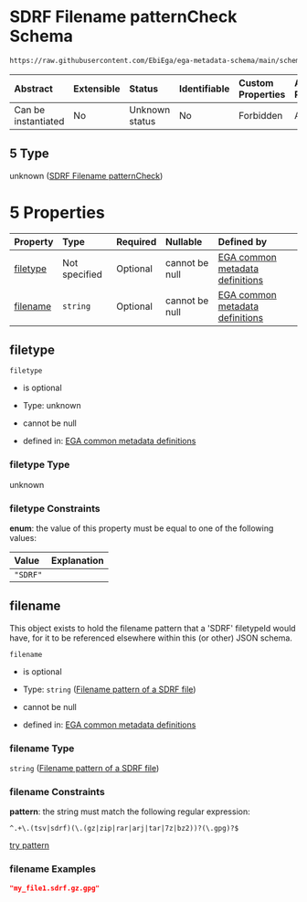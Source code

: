 # SDRF Filename patternCheck Schema

```txt
https://raw.githubusercontent.com/EbiEga/ega-metadata-schema/main/schemas/EGA.common-definitions.json#/$defs/filenameFiletypePatternCheck/anyOf/5
```



| Abstract            | Extensible | Status         | Identifiable | Custom Properties | Additional Properties | Access Restrictions | Defined In                                                                                           |
| :------------------ | :--------- | :------------- | :----------- | :---------------- | :-------------------- | :------------------ | :--------------------------------------------------------------------------------------------------- |
| Can be instantiated | No         | Unknown status | No           | Forbidden         | Allowed               | none                | [EGA.common-definitions.json\*](../../../schemas/EGA.common-definitions.json "open original schema") |

## 5 Type

unknown ([SDRF Filename patternCheck](ega-4-defs-check-filetype-checks-based-on-its-filename-anyof-sdrf-filename-patterncheck.md))

# 5 Properties

| Property              | Type          | Required | Nullable       | Defined by                                                                                                                                                                                                                                                                                                                                       |
| :-------------------- | :------------ | :------- | :------------- | :----------------------------------------------------------------------------------------------------------------------------------------------------------------------------------------------------------------------------------------------------------------------------------------------------------------------------------------------- |
| [filetype](#filetype) | Not specified | Optional | cannot be null | [EGA common metadata definitions](ega-4-defs-check-filetype-checks-based-on-its-filename-anyof-sdrf-filename-patterncheck-properties-filetype.md "https://raw.githubusercontent.com/EbiEga/ega-metadata-schema/main/schemas/EGA.common-definitions.json#/$defs/filenameFiletypePatternCheck/anyOf/5/properties/filetype")                        |
| [filename](#filename) | `string`      | Optional | cannot be null | [EGA common metadata definitions](ega-4-defs-check-filetype-checks-based-on-its-filename-anyof-sdrf-filename-patterncheck-properties-filename-pattern-of-a-sdrf-file.md "https://raw.githubusercontent.com/EbiEga/ega-metadata-schema/main/schemas/EGA.common-definitions.json#/$defs/filenameFiletypePatternCheck/anyOf/5/properties/filename") |

## filetype



`filetype`

*   is optional

*   Type: unknown

*   cannot be null

*   defined in: [EGA common metadata definitions](ega-4-defs-check-filetype-checks-based-on-its-filename-anyof-sdrf-filename-patterncheck-properties-filetype.md "https://raw.githubusercontent.com/EbiEga/ega-metadata-schema/main/schemas/EGA.common-definitions.json#/$defs/filenameFiletypePatternCheck/anyOf/5/properties/filetype")

### filetype Type

unknown

### filetype Constraints

**enum**: the value of this property must be equal to one of the following values:

| Value    | Explanation |
| :------- | :---------- |
| `"SDRF"` |             |

## filename

This object exists to hold the filename pattern that a 'SDRF' filetypeId would have, for it to be referenced elsewhere within this (or other) JSON schema.

`filename`

*   is optional

*   Type: `string` ([Filename pattern of a SDRF file](ega-4-defs-check-filetype-checks-based-on-its-filename-anyof-sdrf-filename-patterncheck-properties-filename-pattern-of-a-sdrf-file.md))

*   cannot be null

*   defined in: [EGA common metadata definitions](ega-4-defs-check-filetype-checks-based-on-its-filename-anyof-sdrf-filename-patterncheck-properties-filename-pattern-of-a-sdrf-file.md "https://raw.githubusercontent.com/EbiEga/ega-metadata-schema/main/schemas/EGA.common-definitions.json#/$defs/filenameFiletypePatternCheck/anyOf/5/properties/filename")

### filename Type

`string` ([Filename pattern of a SDRF file](ega-4-defs-check-filetype-checks-based-on-its-filename-anyof-sdrf-filename-patterncheck-properties-filename-pattern-of-a-sdrf-file.md))

### filename Constraints

**pattern**: the string must match the following regular expression:&#x20;

```regexp
^.+\.(tsv|sdrf)(\.(gz|zip|rar|arj|tar|7z|bz2))?(\.gpg)?$
```

[try pattern](https://regexr.com/?expression=%5E.%2B%5C.\(tsv%7Csdrf\)\(%5C.\(gz%7Czip%7Crar%7Carj%7Ctar%7C7z%7Cbz2\)\)%3F\(%5C.gpg\)%3F%24 "try regular expression with regexr.com")

### filename Examples

```json
"my_file1.sdrf.gz.gpg"
```
